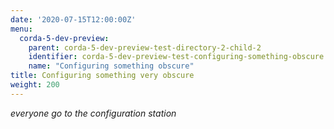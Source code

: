 ```yaml
---
date: '2020-07-15T12:00:00Z'
menu:
  corda-5-dev-preview:
    parent: corda-5-dev-preview-test-directory-2-child-2
    identifier: corda-5-dev-preview-test-configuring-something-obscure
    name: "Configuring something obscure"
title: Configuring something very obscure
weight: 200
---
```


_everyone go to the configuration station_
